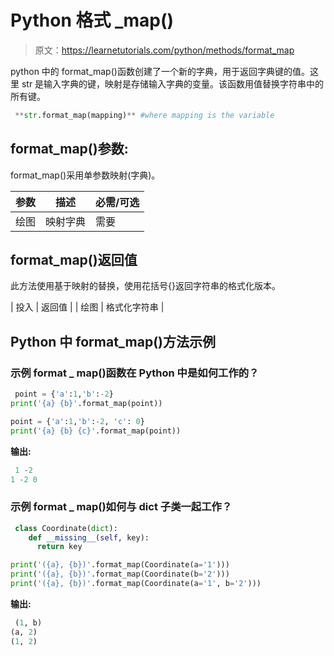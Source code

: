 # Python 格式 _map()

> 原文：<https://learnetutorials.com/python/methods/format_map>

python 中的 format_map()函数创建了一个新的字典，用于返回字典键的值。这里 str 是输入字典的键，映射是存储输入字典的变量。该函数用值替换字符串中的所有键。

```py
 **str.format_map(mapping)** #where mapping is the variable 

```

## format_map()参数:

format_map()采用单参数映射(字典)。

| 参数 | 描述 | 必需/可选 |
| --- | --- | --- |
| 绘图 | 映射字典 | 需要 |

## format_map()返回值

此方法使用基于映射的替换，使用花括号{}返回字符串的格式化版本。

| 投入 | 返回值 |
| 绘图 | 格式化字符串 |

## Python 中 format_map()方法示例

### 示例 format _ map()函数在 Python 中是如何工作的？

```py
 point = {'a':1,'b':-2}
print('{a} {b}'.format_map(point))

point = {'a':1,'b':-2, 'c': 0}
print('{a} {b} {c}'.format_map(point)) 

```

**输出:**

```py
 1 -2
1 -2 0 
```

### 示例 format _ map()如何与 dict 子类一起工作？

```py
 class Coordinate(dict):
    def __missing__(self, key):
      return key

print('({a}, {b})'.format_map(Coordinate(a='1')))
print('({a}, {b})'.format_map(Coordinate(b='2')))
print('({a}, {b})'.format_map(Coordinate(a='1', b='2'))) 

```

**输出:**

```py
 (1, b)
(a, 2)
(1, 2) 
```